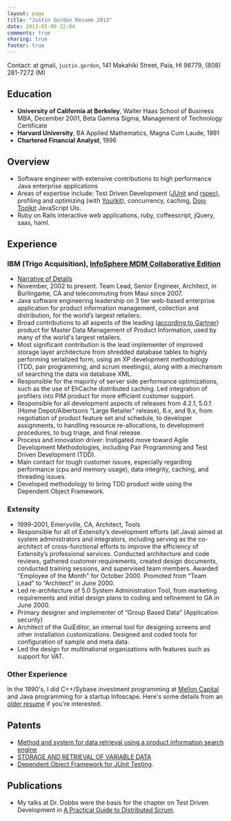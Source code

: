 ```yaml
---
layout: page
title: "Justin Gordon Resume 2013"
date: 2013-05-06 22:04
comments: true
sharing: true
footer: true
---
```

<p>
Contact: at gmail, <code>justin.gordon</code>, 141 Makahiki Street, Paia, HI 96779, (808) 281-7272 (M)
</p>

<div id="outline-container-1" class="outline-2">
<h2 id="sec-1">Education</h2>
<div class="outline-text-2" id="text-1">

<ul>
<li><b>University of California at Berkeley</b>, Walter Haas School of Business MBA, December 2001, Beta Gamma Sigma, Management of Technology Certificate
</li>
<li><b>Harvard University</b>, BA Applied Mathematics, Magna Cum Laude, 1991
</li>
<li><b>Chartered Financial Analyst</b>, 1996
</li>
</ul>


</div>

</div>

<div id="outline-container-2" class="outline-2">
<h2 id="sec-2">Overview</h2>
<div class="outline-text-2" id="text-2">

<ul>
<li>Software engineer with extensive contributions to high performance Java
  enterprise applications
</li>
<li>Areas of expertise include: Test Driven Development (<a href="http://junit.org/">JUnit</a> and <a href="http://rspec.info/">rspec</a>),
  profiling and optimizing (with <a href="http://www.yourkit.com/">Yourkit</a>),
  concurrency, caching, <a href="http://dojotoolkit.org/">Dojo Toolkit</a> JavaScript UIs.
</li>
<li>Ruby on Rails interactive web applications, ruby, coffeescript, jQuery, saas,
  haml.
</li>
</ul>


</div>

</div>

<div id="outline-container-3" class="outline-2">
<h2 id="sec-3">Experience</h2>
<div class="outline-text-2" id="text-3">


</div>

<div id="outline-container-3-1" class="outline-3">
<h3 id="sec-3-1">IBM (Trigo Acquisition), <a href="http://www-01.ibm.com/software/data/infosphere/mdm/collaborative.html">InfoSphere MDM Collaborative Edition</a></h3>
<div class="outline-text-3" id="text-3-1">

<ul>
<li><a href="http://www.railsonmaui.com/about/about-justin-gordon-programming.html#sec-3">Narrative of Details</a>
</li>
<li>November, 2002 to present. Team Lead, Senior Engineer, Architect, in
  Burlingame, CA and telecommuting from Maui since 2007.
</li>
<li>Java software engineering leadership on 3 tier web-based enterprise
  application for product information management, collection and distribution,
  for the world’s largest retailers.
</li>
<li>Broad contributions to all aspects of the leading (<a href="http://public.dhe.ibm.com/common/ssi/ecm/en/iml14344usen/IML14344USEN.PDF">according to Gartner</a>)
  product for Master Data Management of Product Information, used by many of
  the world's largest retailers.
</li>
<li>Most significant contribution is the lead implementer of improved storage
  layer architecture from shredded database tables to highly performing
  serialized form, using an XP development methodology (TDD, pair programming,
  and scrum meetings), along with a mechanism of searching the data via database
  XML.
</li>
<li>Responsible for the majority of server side performance optimizations, such as
  the use of EhCache distributed caching. Led integration of profilers into PIM
  product for more efficient customer support.
</li>
<li>Responsible for all development aspects of releases from 4.2.1, 5.0.1 (Home
  Depot/Albertsons “Large Retailer” release), 6.x, and 9.x, from negotiation of
  product feature set and schedule, to developer assignments, to handling
  resource re-allocations, to development procedures, to bug triage, and final
  release.
</li>
<li>Process and innovation driver: Instigated move toward Agile Development
  Methodologies, including Pair Programming and Test Driven Development (TDD).
</li>
<li>Main contact for tough customer issues, especially regarding performance (cpu
  and memory usage), data integrity, caching, and threading issues.
</li>
<li>Developed methodology to bring TDD product wide using the Dependent Object
  Framework.
</li>
</ul>


</div>

</div>

<div id="outline-container-3-2" class="outline-3">
<h3 id="sec-3-2">Extensity</h3>
<div class="outline-text-3" id="text-3-2">

<ul>
<li>1999-2001, Emeryville, CA, Architect, Tools
</li>
<li>Responsible for all of Extensity’s development efforts (all Java) aimed at
  system administrators and integrators, including serving as the co-architect
  of cross-functional efforts to improve the efficiency of Extensity’s
  professional services. Conducted architecture and code reviews, gathered
  customer requirements, created design documents, conducted training sessions,
  and supervised team members. Awarded "Employee of the Month" for October 2000.
  Promoted from “Team Lead” to “Architect” in June 2000.
</li>
<li>Led re-architecture of 5.0 System Administration Tool, from marketing
  requirements and initial design plans to coding and refinement to GA in
  June 2000.
</li>
<li>Primary designer and implementer of “Group Based Data” (Application security)
</li>
<li>Architect of the GuiEditor, an internal tool for designing screens and other
  installation customizations. Designed and coded tools for configuration of
  sample and meta data.
</li>
<li>Led the design for multinational organizations with features such as support for VAT.
</li>
</ul>


</div>

</div>

<div id="outline-container-3-3" class="outline-3">
<h3 id="sec-3-3">Other Experience</h3>
<div class="outline-text-3" id="text-3-3">

<p>In the 1990's, I did C++/Sybase investment programming at <a href="http://www.mcm.com/">Mellon Capital</a> and
Java programming for a startup Infoscape. Here's some details from an <a href="justin-gordon-resume-1990s.html">older resume</a> if you're interested.
</p>

</div>
</div>

</div>

<div id="outline-container-4" class="outline-2">
<h2 id="sec-4">Patents</h2>
<div class="outline-text-2" id="text-4">

<ul>
<li><a href="http://appft1.uspto.gov/netacgi/nph-Parser?Sect1=PTO1&amp;Sect2=HITOFF&amp;d=PG01&amp;p=1&amp;u=/netahtml/PTO/srchnum.html&amp;r=1&amp;f=G&amp;l=50&amp;s1=%2220070244865%22.PGNR.">Method and system for data retrieval using a product information search engine</a>
</li>
<li><a href="http://appft1.uspto.gov/netacgi/nph-Parser?Sect1=PTO1&amp;Sect2=HITOFF&amp;d=PG01&amp;p=1&amp;u=/netahtml/PTO/srchnum.html&amp;r=1&amp;f=G&amp;l=50&amp;s1=%2220090210434%22.PGNR.">STORAGE AND RETRIEVAL OF VARIABLE DATA</a>
</li>
<li><a href="http://appft1.uspto.gov/netacgi/nph-Parser?Sect1=PTO1&amp;Sect2=HITOFF&amp;d=PG01&amp;p=1&amp;u=/netahtml/PTO/srchnum.html&amp;r=1&amp;f=G&amp;l=50&amp;s1=%2220090178029%22.PGNR.">Dependent Object Framework for JUnit Testing</a>. 
</li>
</ul>


</div>

</div>

<div id="outline-container-5" class="outline-2">
<h2 id="sec-5">Publications</h2>
<div class="outline-text-2" id="text-5">

<ul>
<li>My talks at Dr. Dobbs were the basis for the chapter on Test Driven
  Development in <a href="http://www.distributedscrum.com/?page_id=11">A Practical Guide to Distributed Scrum</a>.
</li>
</ul>


</div>
</div>
